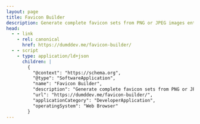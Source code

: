 ```yaml
---
layout: page
title: Favicon Builder
description: Generate complete favicon sets from PNG or JPEG images entirely in your browser
head:
  - - link
    - rel: canonical
      href: https://dumddev.me/favicon-builder/
  - - script
    - type: application/ld+json
      children: |
        {
          "@context": "https://schema.org",
          "@type": "SoftwareApplication",
          "name": "Favicon Builder",
          "description": "Generate complete favicon sets from PNG or JPEG images entirely in your browser",
          "url": "https://dumddev.me/favicon-builder/",
          "applicationCategory": "DeveloperApplication",
          "operatingSystem": "Web Browser"
        }
---
```


<script setup>
import FaviconBuilder from './FaviconBuilder.vue'
</script>

<FaviconBuilder />